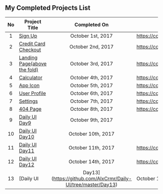 ## My Completed Projects List
| No  |  Project Title  |  Completed On | CodePen |
| :------------: | ------------ | :------------: | ------------ |
| 1  |  [Sign Up](https://github.com/AlxCrmr/Daily-UI/tree/master/Day1)   | October 1st, 2017 | https://codepen.io/AlxCrmr/full/mmWybM/ |
| 2  |  [Credit Card Checkout](https://github.com/AlxCrmr/Daily-UI/tree/master/Day2)   | October 2nd, 2017 | https://codepen.io/AlxCrmr/full/KXXWVy/ |
| 3  |  [Landing Page(above the fold) ](https://github.com/AlxCrmr/Daily-UI/tree/master/Day3)   | October 3rd, 2017 | https://codepen.io/AlxCrmr/full/jLWmax/ |
| 4  |  [Calculator ](https://github.com/AlxCrmr/Daily-UI/tree/master/Day4)   | October 4th, 2017 | https://codepen.io/AlxCrmr/full/eGymqP/ |
| 5  |  [App Icon ](https://github.com/AlxCrmr/Daily-UI/tree/master/Day5)   | October 5th, 2017 | https://codepen.io/AlxCrmr/full/dVJLXq/ |
| 6  |  [User Profile ](https://github.com/AlxCrmr/Daily-UI/tree/master/Day6)   | October 6th, 2017 | https://codepen.io/AlxCrmr/full/GMQGzW/ |
| 7  |  [Settings ](https://github.com/AlxCrmr/Daily-UI/tree/master/Day7)   | October 7th, 2017 | https://codepen.io/AlxCrmr/full/bovGZz/ |
| 8  |  [404 Page ](https://github.com/AlxCrmr/Daily-UI/tree/master/Day8)   | October 8th, 2017 | https://codepen.io/AlxCrmr/full/Qqmqza/ |
| 9  |  [Daily UI  Day9](https://github.com/AlxCrmr/Daily-UI/tree/master/Day9)  |  October 9th, 2017 |
| 10  | [Daily UI  Day10](https://github.com/AlxCrmr/Daily-UI/tree/master/Day10)  |  October 10th, 2017 |
| 11  |  [Daily UI  Day11](https://github.com/AlxCrmr/Daily-UI/tree/master/Day11)  | October 11th, 2017 | https://codepen.io/AlxCrmr/full/pWZqoK/ |
| 12  |  [Daily UI  Day12](https://github.com/AlxCrmr/Daily-UI/tree/master/Day12)  | October 14th, 2017 | https://codepen.io/AlxCrmr/full/XexXgO/ |
| 13  |  [Daily UI | Day13](https://github.com/AlxCrmr/Daily-UI/tree/master/Day13) | October 16th, 2017 | https://codepen.io/AlxCrmr/full/GMwrWP/ |
